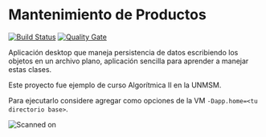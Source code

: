 # Mantenimiento de Productos

[![Build Status](https://travis-ci.org/cesardl/mantenimiento-productos.svg?branch=master)](https://travis-ci.org/cesardl/mantenimiento-productos) [![Quality Gate](https://sonarcloud.io/api/project_badges/measure?project=org.sanmarcux.samples.swing.mantenimiento-productos&metric=alert_status)](https://sonarcloud.io/dashboard?id=org.sanmarcux.samples.swing.mantenimiento-productos) 

Aplicaci&oacute;n desktop que maneja persistencia de datos escribiendo los objetos en un archivo plano, aplicaci&oacute;n sencilla para aprender a manejar estas clases.

Este proyecto fue ejemplo de curso Algorítmica II en la UNMSM.

Para ejecutarlo considere agregar como opciones de la VM `-Dapp.home=<tu directorio base>`.

![Scanned on](https://sonarcloud.io/images/project_badges/sonarcloud-white.svg)
